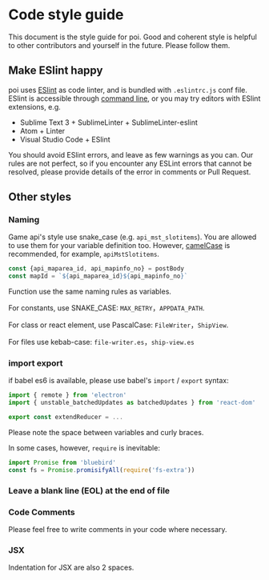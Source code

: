 # Code style guide

This document is the style guide for poi. Good and coherent style is helpful to other contributors and yourself in the future. Please follow them.

## Make ESlint happy
poi uses [ESlint](http://eslint.org/) as code linter, and is bundled with `.eslintrc.js` conf file. ESlint is accessible through [command line](http://eslint.org/docs/user-guide/command-line-interface), or you may try editors with ESlint extensions, e.g.
+ Sublime Text 3 + SublimeLinter + SublimeLinter-eslint
+ Atom + Linter
+ Visual Studio Code + ESlint

You should avoid ESlint errors, and leave as few warnings as you can. Our rules are not perfect, so if you encounter any ESLint errors that cannot be resolved, please provide details of the error in comments or Pull Request.

## Other styles
### Naming
Game api's style use snake_case (e.g. `api_mst_slotitems`). You are allowed to use them for your variable definition too. However, [camelCase](https://en.wikipedia.org/wiki/Camel_case) is recommended, for example, `apiMstSlotitems`.

``` javascript
const {api_maparea_id, api_mapinfo_no} = postBody
const mapId = `${api_maparea_id}${api_mapinfo_no}`
```
Function use the same naming rules as variables.

For constants, use SNAKE_CASE: `MAX_RETRY`，`APPDATA_PATH`.

For class or react element, use PascalCase: `FileWriter`，`ShipView`.

For files use kebab-case: `file-writer.es`，`ship-view.es`

### import export
if babel es6 is available, please use babel's `import` / `export` syntax:
``` javascript
import { remote } from 'electron'
import { unstable_batchedUpdates as batchedUpdates } from 'react-dom'

export const extendReducer = ...
```
Please note the space between variables and curly braces.

In some cases, however, `require` is inevitable:
``` javascript
import Promise from 'bluebird'
const fs = Promise.promisifyAll(require('fs-extra'))
```

### Leave a blank line (EOL) at the end of file

### Code Comments
Please feel free to write comments in your code where necessary.

### JSX
Indentation for JSX are also 2 spaces.
